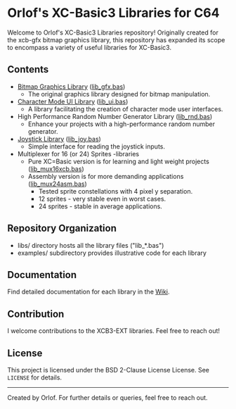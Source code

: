 # Orlof's XC-Basic3 Libraries for C64

Welcome to Orlof's XC-Basic3 Libraries repository! Originally created for the xcb-gfx bitmap graphics library, this repository has expanded its scope to encompass a variety of useful libraries for XC-Basic3.

## Contents
- [Bitmap Graphics Library](https://github.com/orlof/xcb3-ext/wiki/Bitmap-Graphics-Library) ([lib_gfx.bas](libs/lib_gfx.bas))
  - The original graphics library designed for bitmap manipulation.
- [Character Mode UI Library](https://github.com/orlof/xcb3-ext/wiki/Character-Mode-UI-Library) ([lib_ui.bas](libs/lib_ui.bas))
  - A library facilitating the creation of character mode user interfaces.
- High Performance Random Number Generator Library ([lib_rnd.bas](libs/lib_rnd.bas))
  - Enhance your projects with a high-performance random number generator.
- [Joystick Library](https://github.com/orlof/xcb3-ext/wiki/Joystick-Library) ([lib_joy.bas](libs/lib_joy.bas))
  - Simple interface for reading the joystick inputs.
- Multiplexer for 16 (or 24) Sprites -libraries
  - Pure XC=Basic version is for learning and light weight projects ([lib_mux16xcb.bas](libs/lib_mux16xcb.bas))
  - Assembly version is for more demanding applications ([lib_mux24asm.bas](libs/lib_mux24asm.bas))
    - Tested sprite constellations with 4 pixel y separation.  
    - 12 sprites - very stable even in worst cases.
    - 24 sprites - stable in average applications.

## Repository Organization
- libs/ directory hosts all the library files ("lib_*.bas")
- examples/ subdirectory provides illustrative code for each library

## Documentation
Find detailed documentation for each library in the [Wiki](https://github.com/orlof/xcb3-ext/wiki).

## Contribution
I welcome contributions to the XCB3-EXT libraries. Feel free to reach out!

## License
This project is licensed under the BSD 2-Clause License License. See `LICENSE` for details.

---

Created by Orlof. For further details or queries, feel free to reach out.
